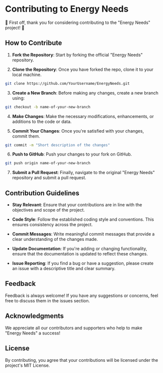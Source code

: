 # Contributing to Energy Needs

🙌 First off, thank you for considering contributing to the "Energy Needs" project! 🙌

## How to Contribute

1. **Fork the Repository**: Start by forking the official "Energy Needs" repository.

2. **Clone the Repository**: Once you have forked the repo, clone it to your local machine.

```bash
git clone https://github.com/YourUsername/EnergyNeeds.git
```

3. **Create a New Branch**: Before making any changes, create a new branch using:

```bash
git checkout -b name-of-your-new-branch
```

4. **Make Changes**: Make the necessary modifications, enhancements, or additions to the code or data.

5. **Commit Your Changes**: Once you're satisfied with your changes, commit them.

```bash
git commit -m "Short description of the changes"
```

6. **Push to GitHub**: Push your changes to your fork on GitHub.

```bash
git push origin name-of-your-new-branch
```

7. **Submit a Pull Request**: Finally, navigate to the original "Energy Needs" repository and submit a pull request.

## Contribution Guidelines

- **Stay Relevant**: Ensure that your contributions are in line with the objectives and scope of the project.
  
- **Code Style**: Follow the established coding style and conventions. This ensures consistency across the project.

- **Commit Messages**: Write meaningful commit messages that provide a clear understanding of the changes made.

- **Update Documentation**: If you're adding or changing functionality, ensure that the documentation is updated to reflect these changes.

- **Issue Reporting**: If you find a bug or have a suggestion, please create an issue with a descriptive title and clear summary.

## Feedback

Feedback is always welcome! If you have any suggestions or concerns, feel free to discuss them in the issues section.

## Acknowledgments

We appreciate all our contributors and supporters who help to make "Energy Needs" a success!

## License

By contributing, you agree that your contributions will be licensed under the project's MIT License.
